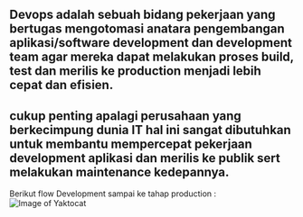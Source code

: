 Devops adalah sebuah bidang pekerjaan yang bertugas mengotomasi anatara pengembangan aplikasi/software development dan development team agar mereka dapat melakukan proses build, test dan merilis ke production menjadi lebih cepat dan efisien.
---
cukup penting apalagi perusahaan yang berkecimpung dunia IT hal  ini sangat dibutuhkan untuk membantu mempercepat pekerjaan development aplikasi dan merilis ke publik sert melakukan maintenance kedepannya.
---
Berikut flow Development sampai ke tahap production : 
![Image of Yaktocat](https://octodex.github.com/images/yaktocat.png)